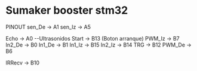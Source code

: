 # Sumaker booster stm32

PINOUT
sen_De -> A1
sen_Iz -> A5

Echo   -> A0 --Ultrasonidos
Start  -> B13 (Boton arranque)
PWM_Iz -> B7
In2_De -> B0
In1_De -> B1
In1_Iz -> B15
In2_Iz -> B14
TRG    -> B12
PWM_De -> B6

IRRecv -> B10 
